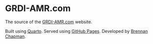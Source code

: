 # GRDI-AMR.com

The source of the [GRDI-AMR.com](https://grdi-amr.com) website.

Built using [Quarto](https://quarto.org/). Served using [GitHub Pages](https://pages.github.com/). Developed by [Brennan Chapman](https://github.com/chapb).
